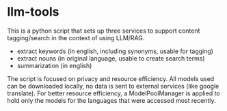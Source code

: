# llm-tools
This is a python script that sets up three services to support content tagging/search in the context of using LLM/RAG.

* extract keywords (in english, including synonyms, usable for tagging)
* extract nouns (in original language, usable to create search terms)
* summarization (in english)

The script is focused on privacy and resource efficiency. All models used can be downloaded locally, no data is sent to external services (like google translate). For better resource efficiency, a ModelPoolManager is applied to hold only the models for the languages that were accessed most recently.

